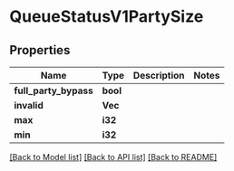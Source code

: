 # QueueStatusV1PartySize

## Properties

Name | Type | Description | Notes
------------ | ------------- | ------------- | -------------
**full_party_bypass** | **bool** |  | 
**invalid** | **Vec<i32>** |  | 
**max** | **i32** |  | 
**min** | **i32** |  | 

[[Back to Model list]](../README.md#documentation-for-models) [[Back to API list]](../README.md#documentation-for-api-endpoints) [[Back to README]](../README.md)


